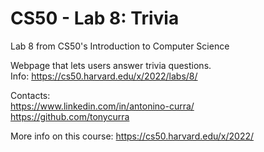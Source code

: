# CS50 - Lab 8: Trivia
Lab 8 from CS50's Introduction to Computer Science <br />

Webpage that lets users answer trivia questions. <br />
Info: https://cs50.harvard.edu/x/2022/labs/8/ <br />

Contacts: <br />
https://www.linkedin.com/in/antonino-curra/ <br />
https://github.com/tonycurra <br />

More info on this course: https://cs50.harvard.edu/x/2022/
